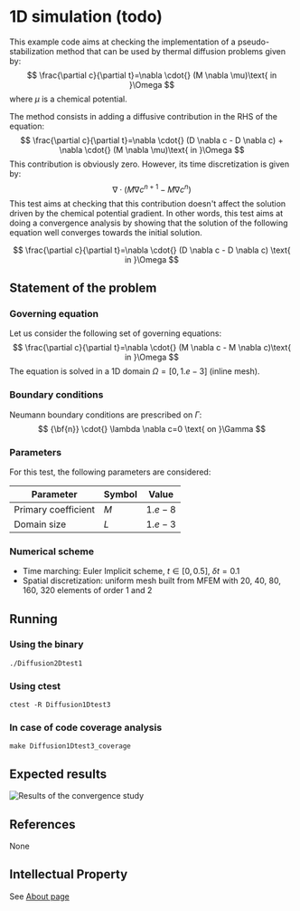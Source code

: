 # 1D simulation (todo)

This example code aims at checking the implementation of a pseudo-stabilization method that can be used by thermal diffusion problems given by:
$$
\frac{\partial c}{\partial t}=\nabla \cdot{} (M \nabla \mu)\text{ in }\Omega 
$$
where $\mu$ is a chemical potential. 

The method consists in adding a diffusive contribution in the RHS of the equation:
$$
\frac{\partial c}{\partial t}=\nabla \cdot{} (D \nabla c - D \nabla c) + \nabla \cdot{} (M \nabla \mu)\text{ in }\Omega 
$$
This contribution is obviously zero. However, its time discretization is given by:
$$
\nabla \cdot{} (M \nabla c^{n+1} - M \nabla c^{n})
$$ 
This test aims at checking that this contribution doesn't affect the solution driven by the chemical potential gradient. In other words, this test aims at doing a convergence analysis by showing that the solution of the following equation well converges towards the initial solution.

$$
\frac{\partial c}{\partial t}=\nabla \cdot{} (D \nabla c - D \nabla c) \text{ in }\Omega 
$$


## Statement of the problem

 
### __Governing equation__
Let us consider the following set of governing equations:
$$
\frac{\partial c}{\partial t}=\nabla \cdot{} (M \nabla c - M \nabla c)\text{ in }\Omega 
$$
The equation is solved in a 1D domain $\Omega=[0,1.e-3]$ (inline mesh).


### __Boundary conditions__

Neumann boundary conditions are prescribed on $\Gamma$:
$$
{\bf{n}} \cdot{} \lambda \nabla c=0 \text{ on }\Gamma
$$


### __Parameters__
For this test, the following parameters are considered:

| Parameter           | Symbol | Value   |
|---------------------|--------|---------|
| Primary coefficient | $M$    | $1.e-8$ |
| Domain size         | $L$    | $1.e-3$ |


### __Numerical scheme__

- Time marching: Euler Implicit scheme, $t\in[0,0.5]$, $\delta t=0.1$  
- Spatial discretization: uniform mesh built from MFEM with $20$, $40$, $80$, $160$, $320$ elements of order 1 and 2


 



## Running

### __Using the binary__
```shell
./Diffusion2Dtest1
```

### __Using ctest__

```shell
ctest -R Diffusion1Dtest3
```

### __In case of code coverage analysis__

```shell
make Diffusion1Dtest3_coverage
```

## Expected results

![Results of the convergence study](ref/convergence_output.png)

## References

None

## Intellectual Property

See [About page](../../../../../about.html) 